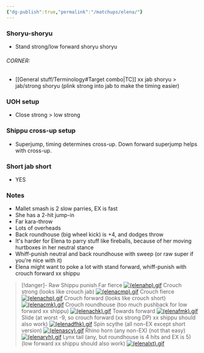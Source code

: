 ```yaml
---
{"dg-publish":true,"permalink":"/matchups/elena/"}
---
```


### Shoryu-shoryu
-  Stand strong/low forward shoryu shoryu
###### CORNER:
- [[General stuff/Terminology#Target combo\|TC]] xx jab shoryu > jab/strong shoryu (plink strong into jab to make the timing easier)
### UOH setup
- Close strong > low strong
### Shippu cross-up setup
- Superjump, timing determines cross-up. Down forward superjump helps with cross-up.
### Short jab short
- YES
### Notes
- Mallet smash is 2 slow parries, EX is fast
- She has a 2-hit jump-in
- Far kara-throw
- Lots of overheads
- Back roundhouse (big wheel kick) is +4, and dodges throw
- It's harder for Elena to parry stuff like fireballs, because of her moving hurtboxes in her neutral stance
- Whiff-punish neutral and back roundhouse with sweep (or raw super if you're nice with it)
- Elena might want to poke a lot with stand forward, whiff-punish with crouch forward xx shippu

> [!danger]- Raw Shippu punish
>  Far fierce
>  [![(elenahp).gif](https://wiki.supercombo.gg/images/2/27/%28elenahp%29.gif)](https://wiki.supercombo.gg/w/File:(elenahp).gif)
>  Crouch strong (looks like crouch jab)
>  [![(elenacmp).gif](https://wiki.supercombo.gg/images/0/06/%28elenacmp%29.gif)](https://wiki.supercombo.gg/w/File:(elenacmp).gif)
>  Crouch fierce
>  [![(elenachp).gif](https://wiki.supercombo.gg/images/9/9a/%28elenachp%29.gif)](https://wiki.supercombo.gg/w/File:(elenachp).gif)
>  Crouch forward (looks like crouch short)
>  [![(elenacmk).gif](https://wiki.supercombo.gg/images/4/4f/%28elenacmk%29.gif)](https://wiki.supercombo.gg/w/File:(elenacmk).gif)
>  Crouch roundhouse (too much pushback for low forward xx shippu)
>  [![(elenachk).gif](https://wiki.supercombo.gg/images/6/60/%28elenachk%29.gif)](https://wiki.supercombo.gg/w/File:(elenachk).gif)
>  Towards forward
>  [![(elenafmk).gif](https://wiki.supercombo.gg/images/9/99/%28elenafmk%29.gif)](https://wiki.supercombo.gg/w/File:(elenafmk).gif)
>  Slide (at worst -9, so crouch forward (xx strong DP) xx shippu should also work)
>  [![(elenadfhk).gif](https://wiki.supercombo.gg/images/8/8d/%28elenadfhk%29.gif)](https://wiki.supercombo.gg/w/File:(elenadfhk).gif)
>  Spin scythe (all non-EX except short version)
>  [![(elenascy).gif](https://wiki.supercombo.gg/images/b/ba/%28elenascy%29.gif)](https://wiki.supercombo.gg/w/File:(elenascy).gif)
>  Rhino horn (any non-EX) (not that easy)
>  [![(elenaryh).gif](https://wiki.supercombo.gg/images/d/d7/%28elenaryh%29.gif)](https://wiki.supercombo.gg/w/File:(elenaryh).gif)
> Lynx tail (any, but roundhouse is 4 hits and EX is 5) (low forward xx shippu should also work)
> [![(elenalxt).gif](https://wiki.supercombo.gg/images/8/84/%28elenalxt%29.gif)](https://wiki.supercombo.gg/w/File:(elenalxt).gif)
> 
